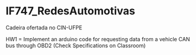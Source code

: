 # IF747_RedesAutomotivas
Cadeira ofertada no CIN-UFPE

HW1 = Implement an arduino code for requesting data from a vehicle CAN bus
through OBD2 (Check Specifications on Classroom)
